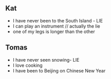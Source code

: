 ## Kat 

- I have never been to the South Island - LIE
- I can play an instrument // actually the lie
- one of my legs is longer than the other

## Tomas

- I have never seen snowing- LIE
- I love cooking 
- I have been to Beijing on Chinese New Year
